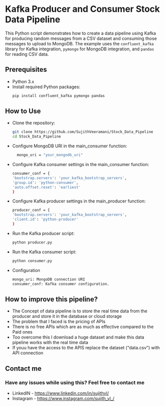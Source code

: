 # Kafka Producer and Consumer Stock Data Pipeline

This Python script demonstrates how to create a data pipeline using Kafka for producing random messages from a CSV dataset and consuming those messages to upload to MongoDB. The example uses the `confluent_kafka` library for Kafka integration, `pymongo` for MongoDB integration, and `pandas` for reading CSV data.

## Prerequisites

- Python 3.x
- Install required Python packages:
  ```bash
  pip install confluent_kafka pymongo pandas

  
## How to Use
- Clone the repository:
  ```bash
  git clone https://github.com/SujithVeeramani/Stock_Data_Pipeline
  cd Stock_Data_Pipeline

- Configure MongoDB URI in the main_consumer function:
  ```bash
    mongo_uri = "your_mongodb_uri"
- Configure Kafka consumer settings in the main_consumer function:
    ```bash
    consumer_conf = {
    'bootstrap.servers': 'your_kafka_bootstrap_servers',
    'group.id': 'python-consumer',
    'auto.offset.reset': 'earliest'
    }
- Configure Kafka producer settings in the main_producer function:
    ```bash
    producer_conf = {
    'bootstrap.servers': 'your_kafka_bootstrap_servers',
    'client.id': 'python-producer'
  }
- Run the Kafka producer script:
  ```bash
  python producer.py
- Run the Kafka consumer script:
  ```bash
  python consumer.py
- Configuration
  ```bash
  mongo_uri: MongoDB connection URI
  consumer_conf: Kafka consumer configuration.


## How to improve this pipeline?

- The Concept of data pipeline is to store the real time data from the producer and store it in the database or cloud storage
- The problem that I faced is the pricing of APIs 
- There is no free APIs which are as much as effective compared to the Paid ones
- Too overcome this I download a huge dataset and make this data pipeline works with the real time data
- If youu have the access to the APIS replace the dataset ("data.csv") with API connection

## Contact me
### Have any issues while using this? Feel free to contact me

- LinkedIN  - https://www.linkedin.com/in/sujithvl/
- Instagram - https://www.instagram.com/sujith_vl_/
